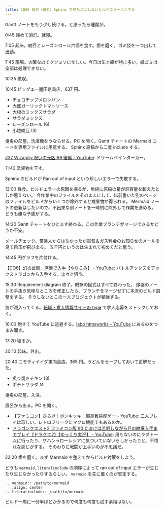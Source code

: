 ```yaml
---
title: 1080 日目（晴れ）Sphinx で見たこともないビルドエラーにハマる
---
```


Gantt ノートをもう少し続ける。と思ったら睡魔が。

0:45 諦めて消灯。就寝。

7:05 起床。納豆とレーズンロール六個を食す。歯を磨く。ゴミ袋を一つ出して出勤。

7:45 現場。火曜なのでクソミソに忙しい。今日は缶と瓶が特に多い。紙ゴミは全部は処理できない。

10:35 撤収。

10:45 ビッグエー墨田京島店。637 円。

* チョコチップメロンパン
* 大盛ガーリックトマトソース
* 大根のミックスサラダ
* サラダミックス
* レーズンロール (6)
* 小粒納豆 (3)

曳舟の部屋。洗濯機をうならせる。PC を開く。Gantt チャートの Mermaid コードを専用ファイルに用意する。
Sphinx 原稿から二度 include する。

[#37 Wizardry 呪いの元凶 B9 後編 - YouTube](https://www.youtube.com/watch?v=3q6-wpn4HRM):
ドリームペインターカー。

11:40 洗濯物を干す。

Sphinx のビルドが Ran out of input という珍しいエラーで失敗する。

12:00 昼食。ビルドエラーの原因を探るが、単純に原稿の量が許容量を超えたとしか思えない。
今作業中のファイルをそのままにして、以前書いた別のページのファイルをビルドからいくつか除外すると成果物が得られる。
Mermaid ノートの更新はしたいので、不出来な別ノートを一時的に除外して作業を進める。
どうも嫌な予感がする。

14:20 Gantt チャートをひとまず終わる。この作業ブランチがマージできるかどうか不安。

メールチェック。営業人からはなかったが電気＆ガス料金のお知らせのメールを見て目玉が飛び出る。
五千円というのは生まれて初めてだと思う。

14:45 円グラフを片付ける。

[【DQ6】幻の武器、序盤で入手【やりこみ】 - YouTube](https://www.youtube.com/watch?v=yj4eJkOwoa4):
バトルアックスをアックスドラゴンから入手する。淡々と狙う。

15:30 Requirement diagram 終了。既存の図式はすべて終わった。
序盤のノートの手抜き気味なところを修正したら、ブランチをマージせずに本流のビルド調整をする。
そうしないとこの一人プロジェクトが頓挫する。

気が滅入ってくる。[転職・求人情報サイトの type](https://type.jp/) で求人応募をストックしておく。

16:00 飽きて YouTube に逃避する。[labo htmsworks - YouTube](https://www.youtube.com/@labohtmsworks8129/videos)
にあるのをつまみ聞き。

17:20 寝るか。

20:10 起床。外出。

20:40 コモディイイダ東向島店。365 円。うどんをセーブしておいて正解だった。

* 炙り焼きチキン (3)
* ポテトサラダ M

曳舟の部屋。入浴。

風呂から出る。PC を開く。

* [【ファミコン】ひらけ！ポンキッキ　超高難易度ゲー - YouTube](https://www.youtube.com/watch?v=GIEWn7cnsrk):
  二人プレイは珍しい。レトロフリークにマクロ機能でもあるのか。
* [ドラゴンクエスト2 ファミコン版 #3 たまには苦戦しながら月の紋章入手までプレイ【ドラクエ2】【ゆっくり実況】 - YouTube](https://www.youtube.com/watch?v=sYLXTjmqwTw):
  用もないのにラダトームに行ったり、ザハン→ローレシアに気づいていないらしかったりと、不慣れな感じがする。
  そのわりに戦闘が上手いのが不思議だ。

22:20 歯を磨く。まず Mermaid を整えてからビルド対策をしよう。

どうも `mermaid`, `literalinclude` の順序によって ran out of input エラーが生じたり生じなかったりするらしい。
`mermaid` を先に置くのが安定する。

```text
.. mermaid:: /path/to/mermaid
   :align: center
.. literalinclude:: /path/to/mermaid
```

ビルド一周に一分半ほどかかるので何度も何度も試す余裕はない。
